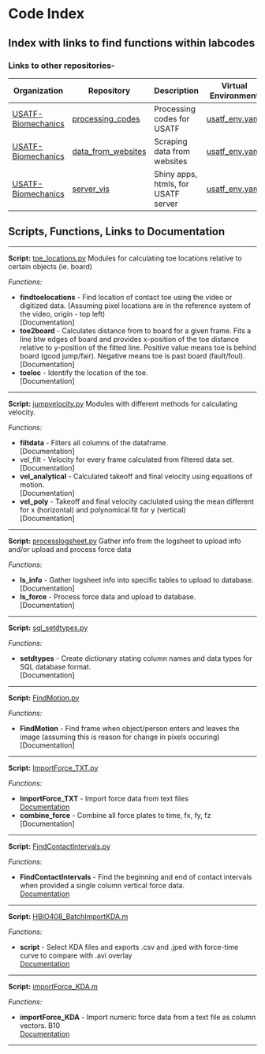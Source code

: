 # Code Index

## Index with links to find functions within labcodes

### Links to other repositories-
| Organization | Repository | Description | Virtual Environment |
| ------------- | ------------- | ------------- | ------------- | 
| [USATF-Biomechanics](https://github.com/USATF-Biomechanics) | [processing_codes](https://github.com/USATF-Biomechanics/processing_codes)| Processing codes for USATF | [usatf_env.yaml](https://github.com/USATF-Biomechanics/processing_codes/blob/master/usatf_env.yaml) |
| [USATF-Biomechanics](https://github.com/USATF-Biomechanics) | [data_from_websites](https://github.com/USATF-Biomechanics/data_from_websites)| Scraping data from websites | [usatf_env.yaml](https://github.com/USATF-Biomechanics/processing_codes/blob/master/usatf_env.yaml) |
| [USATF-Biomechanics](https://github.com/USATF-Biomechanics) | [server_vis](https://github.com/USATF-Biomechanics/server_vis)| Shiny apps, htmls, for USATF server | [usatf_env.yaml](https://github.com/USATF-Biomechanics/processing_codes/blob/master/usatf_env.yaml) |


## Scripts, Functions, Links to Documentation

*** 
**Script:**  [toe_locations.py](https://github.com/USATF-Biomechanics/processing_codes/blob/master/toe_locations.py) 
Modules for calculating toe locations relative to certain objects (ie. board)

*Functions:*  
* **findtoelocations** - Find location of contact toe using the video or digitized data. (Assuming pixel locations are in the reference system of the video, origin - top left)   
[Documentation]  
* **toe2board** - Calculates distance from to board for a given frame. Fits a line btw edges of board and provides x-position of the toe distance relative to y-position of the fitted line. Positive value means toe is behind board (good jump/fair). Negative means toe is past board (fault/foul).      
[Documentation]
* **toeloc** - Identify the location of the toe.    
[Documentation]


*** 
**Script:**  [jumpvelocity.py](https://github.com/USATF-Biomechanics/processing_codes/blob/master/jumpvelocity.py) 
Modules with different methods for calculating velocity.

*Functions:*  
* **filtdata** - Filters all columns of the dataframe.    
[Documentation]  
* vel_filt - Velocity for every frame calculated from filtered data set.    
[Documentation]
* **vel_analytical** - Calculated takeoff and final velocity using equations of motion.    
[Documentation]
* **vel_poly** - Takeoff and final velocity caclulated using the mean different for x (horizontal) and polynomical fit for y (vertical)    
[Documentation]

*** 
**Script:**  [processlogsheet.py](https://github.com/USATF-Biomechanics/processing_codes/blob/master/processlogsheet.py) 
Gather info from the logsheet to upload info and/or upload and process force data

*Functions:*  
* **ls_info** - Gather logsheet info into specific tables to upload to database.  
[Documentation]  
* **ls_force** - Process force data and upload to database.  
[Documentation]

*** 
**Script:**  [sql_setdtypes.py](https://github.com/USATF-Biomechanics/processing_codes/blob/master/sql_setdtypes.py) 

*Functions:*  
* **setdtypes** - Create dictionary stating column names and data types for SQL database format.  
[Documentation]

*** 
**Script:**  [FindMotion.py](https://github.com/USATF-Biomechanics/processing_codes/blob/master/FindMotion.py) 

*Functions:*  
* **FindMotion** - Find frame when object/person enters and leaves the image (assuming this is reason for change in pixels occuring)   
[Documentation]
  
*** 
**Script:**  [ImportForce_TXT.py](https://github.com/USCBiomechanicsLab/labcodes/blob/master/ImportForce_TXT.py) 

*Functions:*  
* **ImportForce_TXT** - Import force data from text files     
[Documentation](https://github.com/USCBiomechanicsLab/labcodes/blob/master/Documentation_General.md#function-importforce_txt)
* **combine_force** - Combine all force plates to time, fx, fy, fz    
[Documentation]

***
**Script:**  [FindContactIntervals.py](https://github.com/USCBiomechanicsLab/labcodes/blob/master/FindContactIntervals.py) 

*Functions:*
* **FindContactIntervals** - Find the beginning and end of contact intervals when provided a single column
vertical force data.     
[Documentation](https://github.com/USCBiomechanicsLab/labcodes/blob/master/Documentation_General.md#function-findcontactintervals)

***
**Script:**  [HBIO408_BatchImportKDA.m](https://github.com/USCBiomechanicsLab/labcodes/blob/master/HBIO408_BatchImportKDA.m) 

*Functions:*
* **script** - Select KDA files and exports .csv and .jped with force-time curve to compare with .avi overlay  
[Documentation](https://github.com/USCBiomechanicsLab/labcodes/blob/master/Documentation_General.md#function-hbio408_batchimportkda)

***

**Script:**  [importForce_KDA.m](https://github.com/USCBiomechanicsLab/labcodes/blob/master/importForce_KDA.m) 

*Functions:*
* **importForce_KDA** - Import numeric force data from a text file as column vectors. B10  
[Documentation](https://github.com/USCBiomechanicsLab/labcodes/blob/master/Documentation_General.md#function-importforce_kda)

***
